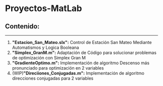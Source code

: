 # Proyectos-MatLab
## Contenido:
-------------
1. **"Estacion_San_Mateo.slx":** Control de Estación San Mateo Mediante Automatismos y Logica Booleana
2. **"Simplex_GranM.m":** Adaptación de Código para solucionar problemas de optimización con Simplex Gran M
3. **"GradienteOptimo.m":** Implementación de algoritmo Descenso más pronunciado para optimización en 2 variables
4. (WIP)**"Direciiones_Conjugadas.m":** Implementación de algoritmo direcciones conjugadas para 2 variables
